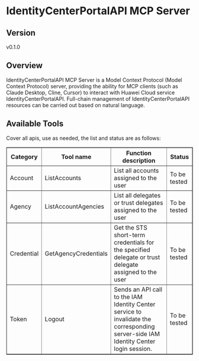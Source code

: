 # IdentityCenterPortalAPI MCP Server


## Version
v0.1.0

## Overview

IdentityCenterPortalAPI MCP Server is a Model Context Protocol (Model Context Protocol) server, providing the ability for MCP clients (such as Claude Desktop, Cline, Cursor) to interact with Huawei Cloud service IdentityCenterPortalAPI. Full-chain management of IdentityCenterPortalAPI resources can be carried out based on natural language.

## Available Tools
Cover all apis, use as needed, the list and status are as follows:

<html> 
<head></head> 
<body> 
<table border="1" cellspacing="0" cellpadding="5"> 
<tbody> 
<tr> 
<th>Category</th> 
<th>Tool name</th> 
<th>Function description</th> 
<th>Status</th> 
</tr> 
<tr> 
<td rowspan="1">Account</td> <td>ListAccounts</td>
<td>List all accounts assigned to the user</td>
<td>To be tested</td>
</tr>
<tr>
<td rowspan="1">Agency</td>
<td>ListAccountAgencies</td>
<td>List all delegates or trust delegates assigned to the user</td>
<td>To be tested</td>
</tr>
<tr>
<td rowspan="1">Credential</td>
<td>GetAgencyCredentials</td>
<td>Get the STS short-term credentials for the specified delegate or trust delegate assigned to the user</td>
<td>To be tested</td>
</tr>
<tr>
<td rowspan="1">Token</td>
<td>Logout</td>
<td>Sends an API call to the IAM Identity Center service to invalidate the corresponding server-side IAM Identity Center login session. </td> 
<td>To be tested</td> 
</tr> 
</tbody> 
</table> 
</body>
</html>